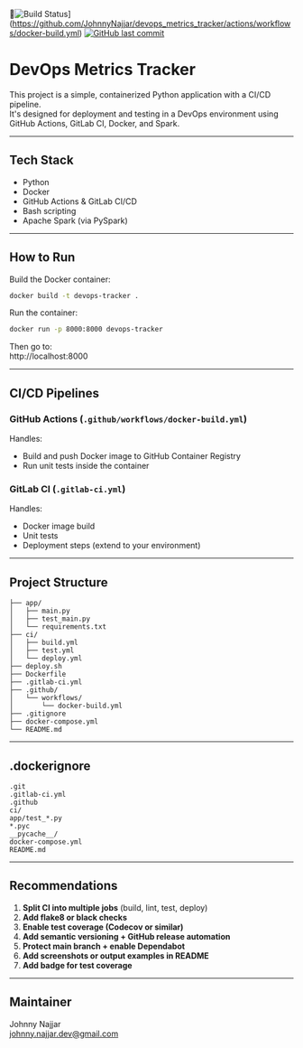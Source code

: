 ![Build Status](https://github.com/JohnnyNajjar/devops_metrics_tracker/actions/workflows/docker-build.yml/badge.svg)](https://github.com/JohnnyNajjar/devops_metrics_tracker/actions/workflows/docker-build.yml)
[![GitHub last commit](https://img.shields.io/github/last-commit/JohnnyNajjar/devops_metrics_tracker.svg)](https://github.com/JohnnyNajjar/devops_metrics_tracker/commits/main)

# DevOps Metrics Tracker

This project is a simple, containerized Python application with a CI/CD pipeline.  
It's designed for deployment and testing in a DevOps environment using GitHub Actions, GitLab CI, Docker, and Spark.

---

## Tech Stack

- Python  
- Docker  
- GitHub Actions & GitLab CI/CD  
- Bash scripting  
- Apache Spark (via PySpark)

---

## How to Run

Build the Docker container:

```bash
docker build -t devops-tracker .
```

Run the container:

```bash
docker run -p 8000:8000 devops-tracker
```

Then go to:  
http://localhost:8000

---

## CI/CD Pipelines

### GitHub Actions (`.github/workflows/docker-build.yml`)

Handles:

- Build and push Docker image to GitHub Container Registry
- Run unit tests inside the container

### GitLab CI (`.gitlab-ci.yml`)

Handles:

- Docker image build
- Unit tests
- Deployment steps (extend to your environment)

---

## Project Structure

```
├── app/
│   ├── main.py
│   ├── test_main.py
│   └── requirements.txt
├── ci/
│   ├── build.yml
│   ├── test.yml
│   └── deploy.yml
├── deploy.sh
├── Dockerfile
├── .gitlab-ci.yml
├── .github/
│   └── workflows/
│       └── docker-build.yml
├── .gitignore
├── docker-compose.yml
└── README.md
```

---

## .dockerignore

```
.git
.gitlab-ci.yml
.github
ci/
app/test_*.py
*.pyc
__pycache__/
docker-compose.yml
README.md
```

---

## Recommendations

1. **Split CI into multiple jobs** (build, lint, test, deploy)
2. **Add flake8 or black checks**
3. **Enable test coverage (Codecov or similar)**
4. **Add semantic versioning + GitHub release automation**
5. **Protect main branch + enable Dependabot**
6. **Add screenshots or output examples in README**
7. **Add badge for test coverage**

---

## Maintainer

Johnny Najjar  
[johnny.najjar.dev@gmail.com](mailto:johnny.najjar.dev@gmail.com)

